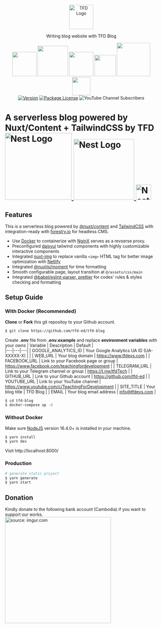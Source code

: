
<p align="center">  
  <a href="https://www.tfdevs.com" target="_blank" rel="noopener noreferrer"><img src="https://i.imgur.com/SZqGIpL.png" width="80" alt="TFD Logo" /></a>  
</p>  

<p align="center">Writing blog website with TFD Blog </p>  
<p align="center">  
<img src="https://img.shields.io/badge/node.js-%2343853D.svg?style=for-the-badge&logo=node.js&logoColor=white" width="80">  
<img src="https://img.shields.io/badge/javascript-%23323330.svg?style=for-the-badge&logo=javascript&logoColor=%23F7DF1E" width="100">  
<img src="https://img.shields.io/badge/ESLint-4B3263?style=for-the-badge&logo=eslint&logoColor=white" width="80">  
<img src="https://img.shields.io/badge/Nuxt-black?style=for-the-badge&logo=nuxt.js&logoColor=white" width="70">  
<img src="https://img.shields.io/badge/tailwindcss-%2338B2AC.svg?style=for-the-badge&logo=tailwind-css&logoColor=white" width="110">  
<img src="https://img.shields.io/badge/-jest-%23C21325?style=for-the-badge&logo=jest&logoColor=white" width="60">  
<br/>  
<a href="https://www.npmjs.com/package/nuxt" target="_blank"><img src="https://badgen.net/npm/v/nuxt" alt="Version" /></a>  
<a href="https://www.gnu.org/licenses/gpl-3.0" target="_blank"><img src="https://img.shields.io/badge/License-GPLv3-blue.svg" alt="Package License" /></a>  
<img alt="YouTube Channel Subscribers" src="https://img.shields.io/youtube/channel/subscribers/UCJHZ__wUxS9lgTZHMxpMJcQ?style=social">  
<br/>   
</p>  

<h1>A serverless blog powered by Nuxt/Content  + TailwindCSS by TFD
  <a  
    href="https://nestjs.com/"  
    target="blank"  
  >  
<br/>  
    <img  
      src="https://content.nuxtjs.org/logo-light.svg"  
      width="220"  
      alt="Nest Logo"  
    />  
<img  
      src="https://camo.githubusercontent.com/53b9876cd8e38928387c6824043b0e2772b15b1bfdb7f42d0864216abbf3dfe8/68747470733a2f2f7265666163746f72696e6775692e6e7963332e63646e2e6469676974616c6f6365616e7370616365732e636f6d2f7461696c77696e642d6c6f676f2e737667"  
      width="200"  
      alt="Nest Logo"  
    />  
<img  
      src="https://d33wubrfki0l68.cloudfront.net/204482ca413433c80cd14fe369e2181dd97a2a40/092e2/assets/img/logo.svg"  
      width="50"  
      alt="Nest Logo"  
    />  
  </a>  
</h1>  

## Features

This is a serverless blog powered by [@nuxt/content](https://content.nuxtjs.org/) and  [TailwindCSS](https://tailwindcss.com/)  with integration-ready with [forestry.io](https://forestry.io/) for headless CMS.

- Use [Docker](https://www.docker.com/) to containerize with [NginX](https://www.nginx.com/) serves as a revserse proxy.
- Preconfigured [daisyui](https://daisyui.com/) tailwind components with highly customizable interactive components
- Integrated [nuxt-img](https://image.nuxtjs.org/components/nuxt-img/) to replace vanilla  ``<img>`` HTML tag for better image optimization with [Netlify](https://www.netlify.com/)
- Integrated [@nuxtjs/moment](https://www.npmjs.com/package/@nuxtjs/moment) for time formatting
- Smooth configurable page, layout transition at ``@/assets/css/main``
- Integrated [@babel/eslint-parser, prettier](https://www.npmjs.com/package/@babel/eslint-parser) for codes' rules & styles checking and formatting

## Setup Guide
### With Docker (Recommended)
**Clone** or **Fork** this git repositoy to your Github account.
```bash  
$ git clone https://github.com/tfd-ed/tfd-blog  
````  
Create **.env** file from **.env.example** and replace **environment variables** with your owns
| Variable  | Description  | Default  |  
|---|---|---|
| GOOGLE_ANALYTICS_ID  |  Your Google Analytics UA ID (UA-XXXXX-X) |   |
|  WEB_URL |  Your blog domain | https://www.tfdevs.com  |
|  FACEBOOK_URL |  Link to your Facebook page or group | https://www.facebook.com/teachingfordevelopment  |
|  TELEGRAM_URL | Link to your Telegram channel or group  |  https://t.me/tfdTech |
|  GITHUB_URL | Link to your Github account  | https://github.com/tfd-ed  |
| YOUTUBE_URL  |  Link to your YouTube channel |  https://www.youtube.com/c/TeachingForDevelopment |
|  SITE_TITLE | Your blog title  |  TFD Blog |
|  EMAIL |  Your blog email address | info@tfdevs.com  |

```bash    
$ cd tfd-blog   
$ docker-compose up -d   
````  

### Without Docker
Make sure [NodeJS](https://nodejs.dev/) version 16.4.0+ is installed in your machine.
```bash      
$ yarn install  
$ yarn dev  
````  
Visit http://localhost:8000/

### Production
```bash  
# generate static project  
$ yarn generate  
$ yarn start  
```  

## Donation

Kindly donate to the following bank account (Cambodia) if you want to support our works.  
<a href="https://imgur.com/fEjLJ0E"><img src="https://i.imgur.com/fEjLJ0E.jpg" title="source: imgur.com" width="350"  /></a> 
